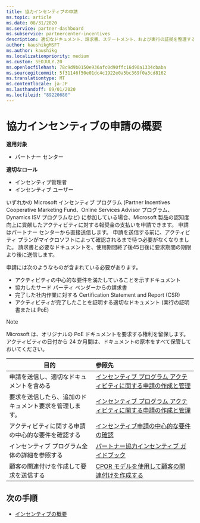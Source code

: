 ```yaml
---
title: 協力インセンティブの申請
ms.topic: article
ms.date: 08/31/2020
ms.service: partner-dashboard
ms.subservice: partnercenter-incentives
description: 適切なドキュメント、請求書、ステートメント、および実行の証拠を整理することによって、インセンティブに対して成功した共同操作要求を送信する方法について説明します。
author: kaushikgMSFT
ms.author: kaushikg
ms.localizationpriority: medium
ms.custom: SEOJULY.20
ms.openlocfilehash: 78c9d9b0150e936afc0d90ffc16d90a1334cbaba
ms.sourcegitcommit: 5f31146f50e01dc4c1922e0a5bc369f0a3cd8162
ms.translationtype: MT
ms.contentlocale: ja-JP
ms.lasthandoff: 09/01/2020
ms.locfileid: "89220680"
---
```

# <a name="incentives-co-op-claims-overview"></a>協力インセンティブの申請の概要

**適用対象**

- パートナー センター

**適切なロール**

- インセンティブ管理者
- インセンティブ ユーザー

いずれかの Microsoft インセンティブ プログラム (Partner Incentives Cooperative Marketing Fund、Online Services Advisor プログラム、Dynamics ISV プログラムなど) に参加している場合、Microsoft 製品の認知度向上に貢献したアクティビティに対する報奨金の支払いを申請できます。 申請はパートナー センターから直接送信します。 申請を送信する前に、アクティビティ プランがマイクロソフトによって確認されるまで待つ必要がなくなりました。 請求書と必要なドキュメントを、使用期間終了後45日後に要求期間の期限より後に送信します。

申請には次のようなものが含まれている必要があります。

- アクティビティの中心的な要件を満たしていることを示すドキュメント
- 協力したサード パーティ ベンダーからの請求書
- 完了した社内作業に対する Certification Statement and Report (CSR)
- アクティビティが完了したことを証明する適切なドキュメント (実行の証明書または PoE) 

>[!NOTE]
>Microsoft は、オリジナルの PoE ドキュメントを要求する権利を留保します。 アクティビティの日付から 24 か月間は、ドキュメントの原本をすべて保管しておいてください。 

|**目的**   |**参照先**   |
|-----------------|:--------------------------------------|
|申請を送信し、適切なドキュメントを含める|[インセンティブ プログラム アクティビティに関する申請の作成と管理](create-incentives-claims.md)|
|要求を送信したら、追加のドキュメント要求を管理します。|[インセンティブ プログラム アクティビティに関する申請の作成と管理](create-incentives-claims.md)  |
|アクティビティに関する申請の中心的な要件を確認する|[インセンティブ申請の中心的な要件の確認](core-requirements.md)   |
|インセンティブ プログラム全体の詳細を参照する|[パートナー協力インセンティブ ガイドブック](https://assets.microsoft.com/coop-guidebook.pdf)
|顧客の関連付けを作成して要求を送信する |[CPOR モデルを使用して顧客の関連付けを作成する](submit-osa-claim.md)|

## <a name="next-steps"></a>次の手順

- [インセンティブの概要](incentives-get-started-intro.md)
